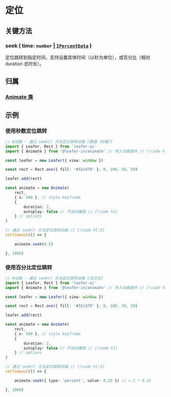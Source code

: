 <script setup>
import Case from '/component/Case.vue'
</script>

# 定位

## 关键方法

### seek ( time: `number` | [`IPercentData`](/api/interfaces/IPercentData.md) )

定位跳转到指定时间，支持设置具体时间（以秒为单位），或百分比（相对 duration 总时长）。

## 归属

### [Animate 类](/plugin/in/animate/index.md)

## 示例

### 使用秒数定位跳转

```ts
// #动画 - 通过 seek() 方法定位跳转动画 [数值（秒数）]
import { Leafer, Rect } from 'leafer-ui'
import { Animate } from '@leafer-in/animate' // 导入动画插件 // [!code hl]

const leafer = new Leafer({ view: window })

const rect = Rect.one({ fill: '#32cd79' }, 0, 100, 50, 50)

leafer.add(rect)

const animate = new Animate(
    rect,
    { x: 500 }, // style keyframe
    {
        duration: 2,
        autoplay: false // 不自动播放 // [!code hl]
    } // options
)

// 通过 seek() 方法定位跳转动画 // [!code hl:5]
setTimeout(() => {

    animate.seek(0.5)

}, 1000)

```

### 使用百分比定位跳转

```ts
// #动画 - 通过 seek() 方法定位跳转动画 [百分比]
import { Leafer, Rect } from 'leafer-ui'
import { Animate } from '@leafer-in/animate' // 导入动画插件 // [!code hl]

const leafer = new Leafer({ view: window })

const rect = Rect.one({ fill: '#32cd79' }, 0, 100, 50, 50)

leafer.add(rect)

const animate = new Animate(
    rect,
    { x: 500 }, // style keyframe
    {
        duration: 2,
        autoplay: false // 不自动播放 // [!code hl]
    } // options
)

// 通过 seek() 方法定位跳转动画 // [!code hl:5]
setTimeout(() => {

    animate.seek({ type: 'percent', value: 0.25 }) // = 2 * 0.25

}, 1000)

```
